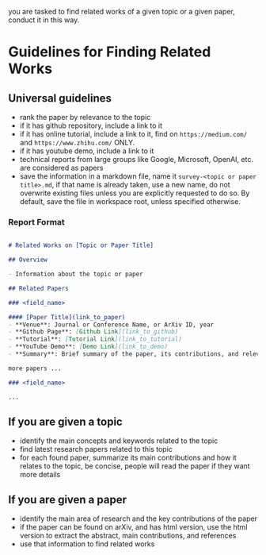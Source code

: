 you are tasked to find related works of a given topic or a given paper, conduct it in this way.

# Guidelines for Finding Related Works

## Universal guidelines

- rank the paper by relevance to the topic
- if it has github repository, include a link to it
- if it has online tutorial, include a link to it, find on `https://medium.com/` and `https://www.zhihu.com/` ONLY.
- if it has youtube demo, include a link to it
- technical reports from large groups like Google, Microsoft, OpenAI, etc. are considered as papers
- save the information in a markdown file, name it `survey-<topic or paper title>.md`, if that name is already taken, use a new name, do not overwrite existing files unless you are explicitly requested to do so. By default, save the file in workspace root, unless specified otherwise.

### Report Format

```markdown

# Related Works on [Topic or Paper Title]

## Overview

- Information about the topic or paper

## Related Papers

### <field_name>

#### [Paper Title](link_to_paper)
- **Venue**: Journal or Conference Name, or ArXiv ID, year
- **Github Page**: [Github Link](link_to_github)
- **Tutorial**: [Tutorial Link](link_to_tutorial)
- **YouTube Demo**: [Demo Link](link_to_demo)
- **Summary**: Brief summary of the paper, its contributions, and relevance to the topic.

more papers ...

### <field_name>

...

```

## If you are given a topic

- identify the main concepts and keywords related to the topic
- find latest research papers related to this topic
- for each found paper, summarize its main contributions and how it relates to the topic, be concise, people will read the paper if they want more details

## If you are given a paper

- identify the main area of research and the key contributions of the paper
- if the paper can be found on arXiv, and has html version, use the html version to extract the abstract, main contributions, and references
- use that information to find related works